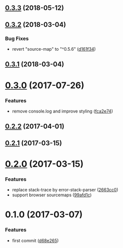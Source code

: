 <a name="0.3.3"></a>
## [0.3.3](https://github.com/christophehurpeau/error-html/compare/v0.3.2...v0.3.3) (2018-05-12)


<a name="0.3.2"></a>
## [0.3.2](https://github.com/christophehurpeau/error-html/compare/v0.3.1...v0.3.2) (2018-03-04)


### Bug Fixes

* revert "source-map" to "^0.5.6" ([d161f34](https://github.com/christophehurpeau/error-html/commit/d161f34))


<a name="0.3.1"></a>
## [0.3.1](https://github.com/christophehurpeau/error-html/compare/v0.3.0...v0.3.1) (2018-03-04)


<a name="0.3.0"></a>
# [0.3.0](https://github.com/christophehurpeau/error-html/compare/v0.2.2...v0.3.0) (2017-07-26)


### Features

* remove console.log and improve styling ([fca2e74](https://github.com/christophehurpeau/error-html/commit/fca2e74))


<a name="0.2.2"></a>
## [0.2.2](https://github.com/christophehurpeau/error-html/compare/v0.2.1...v0.2.2) (2017-04-01)


<a name="0.2.1"></a>
## [0.2.1](https://github.com/christophehurpeau/error-html/compare/v0.2.0...v0.2.1) (2017-03-15)


<a name="0.2.0"></a>
# [0.2.0](https://github.com/christophehurpeau/error-html/compare/v0.1.0...v0.2.0) (2017-03-15)


### Features

* replace stack-trace by error-stack-parser ([2663cc0](https://github.com/christophehurpeau/error-html/commit/2663cc0))
* support browser sourcemaps ([99afd1c](https://github.com/christophehurpeau/error-html/commit/99afd1c))


<a name="0.1.0"></a>
# 0.1.0 (2017-03-07)


### Features

* first commit ([d68e265](https://github.com/christophehurpeau/error-html/commit/d68e265))
